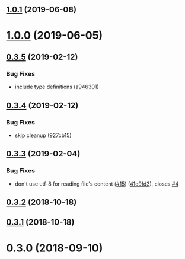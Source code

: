 <a name="1.0.1"></a>
## [1.0.1](https://github.com/kei-ito/hexo-deployer-aws-s3/compare/v1.0.0...v1.0.1) (2019-06-08)



<a name="1.0.0"></a>
# [1.0.0](https://github.com/kei-ito/hexo-deployer-aws-s3/compare/v0.3.5...v1.0.0) (2019-06-05)



<a name="0.3.5"></a>
## [0.3.5](https://github.com/kei-ito/hexo-deployer-aws-s3/compare/v0.3.4...v0.3.5) (2019-02-12)


### Bug Fixes

* include type definitions ([a946301](https://github.com/kei-ito/hexo-deployer-aws-s3/commit/a946301))



<a name="0.3.4"></a>
## [0.3.4](https://github.com/kei-ito/hexo-deployer-aws-s3/compare/v0.3.3...v0.3.4) (2019-02-12)


### Bug Fixes

* skip cleanup ([927cb15](https://github.com/kei-ito/hexo-deployer-aws-s3/commit/927cb15))



<a name="0.3.3"></a>
## [0.3.3](https://github.com/kei-ito/hexo-deployer-aws-s3/compare/v0.3.2...v0.3.3) (2019-02-04)


### Bug Fixes

* don't use utf-8 for reading file's content ([#15](https://github.com/kei-ito/hexo-deployer-aws-s3/issues/15)) ([41e9fd3](https://github.com/kei-ito/hexo-deployer-aws-s3/commit/41e9fd3)), closes [#4](https://github.com/kei-ito/hexo-deployer-aws-s3/issues/4)



<a name="0.3.2"></a>
## [0.3.2](https://github.com/kei-ito/hexo-deployer-aws-s3/compare/v0.3.1...v0.3.2) (2018-10-18)



<a name="0.3.1"></a>
## [0.3.1](https://github.com/kei-ito/hexo-deployer-aws-s3/compare/v0.3.0...v0.3.1) (2018-10-18)



<a name="0.3.0"></a>
# 0.3.0 (2018-09-10)



